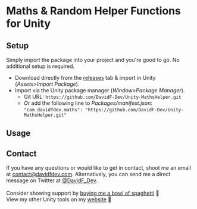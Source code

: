 # Maths & Random Helper Functions for Unity

## Setup
Simply import the package into your project and you're good to go. No additional setup is required.
- Download directly from the [releases](https://github.com/DavidF-Dev/Unity-MathsHelper/releases) tab & import in Unity (<i>Assets>Import Package</i>).
- Import via the Unity package manager (<i>Window>Package Manager</i>).
  - Git URL: ``https://github.com/DavidF-Dev/Unity-MathsHelper.git``</br>
  - <i>Or</i> add the following line to <i>Packages/manifest.json</i>:</br>``"com.davidfdev.maths": "https://github.com/DavidF-Dev/Unity-MathsHelper.git"``

## Usage

## Contact
If you have any questions or would like to get in contact, shoot me an email at contact@davidfdev.com. Alternatively, you can send me a direct message on Twitter at [@DavidF_Dev](https://twitter.com/DavidF_Dev).</br></br>
Consider showing support by [buying me a bowl of spaghetti](https://www.buymeacoffee.com/davidfdev) 🍝</br>
View my other Unity tools on my [website](https://www.davidfdev.com/tools) 🔨

